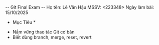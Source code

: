 -- Git Final Exam --
Họ tên: Lê Văn Hậu
MSSV: <223348>
Ngày làm bài: 15/10/2025
* Mục Tiêu *
- Nắm vững thao tác Git cơ bản
- Biết dùng branch, merge, reset, revert
